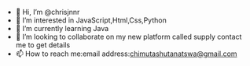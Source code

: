 - 👋 Hi, I’m @chrisjnnr
- 👀 I’m interested in JavaScript,Html,Css,Python
- 🌱 I’m currently learning Java
- 💞️ I’m looking to collaborate on my new platform called supply contact me to get details
- 📫 How to reach me:email address:chimutashutanatswa@gmail.com



<!---
chrisjnnr/chrisjnnr is a ✨ special ✨ repository because its `README.md` (this file) appears on your GitHub profile.
You can click the Preview link to take a look at your changes.
--->
